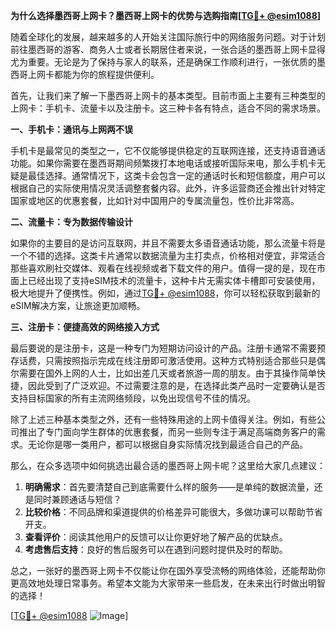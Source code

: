 **为什么选择墨西哥上网卡？墨西哥上网卡的优势与选购指南[[TG💪+ @esim1088](https://t.me/s/esim1088)]**

随着全球化的发展，越来越多的人开始关注国际旅行中的网络服务问题。对于计划前往墨西哥的游客、商务人士或者长期居住者来说，一张合适的墨西哥上网卡显得尤为重要。无论是为了保持与家人的联系，还是确保工作顺利进行，一张优质的墨西哥上网卡都能为你的旅程提供便利。

首先，让我们来了解一下墨西哥上网卡的基本类型。目前市面上主要有三种类型的上网卡：手机卡、流量卡以及注册卡。这三种卡各有特点，适合不同的需求场景。

**一、手机卡：通讯与上网两不误**

手机卡是最常见的类型之一，它不仅能够提供稳定的互联网连接，还支持语音通话功能。如果你需要在墨西哥期间频繁拨打本地电话或接听国际来电，那么手机卡无疑是最佳选择。通常情况下，这类卡会包含一定的通话时长和短信额度，用户可以根据自己的实际使用情况灵活调整套餐内容。此外，许多运营商还会推出针对特定国家或地区的优惠套餐，比如针对中国用户的专属流量包，性价比非常高。

**二、流量卡：专为数据传输设计**

如果你的主要目的是访问互联网，并且不需要太多语音通话功能，那么流量卡将是一个不错的选择。这类卡片通常以数据流量为主打卖点，价格相对便宜，非常适合那些喜欢刷社交媒体、观看在线视频或者下载文件的用户。值得一提的是，现在市面上已经出现了支持eSIM技术的流量卡，这种卡片无需实体卡槽即可安装使用，极大地提升了便携性。例如，通过[TG💪+ @esim1088](https://t.me/s/esim1088)，你可以轻松获取到最新的eSIM解决方案，让旅途更加顺畅。

**三、注册卡：便捷高效的网络接入方式**

最后要说的是注册卡，这是一种专门为短期访问设计的产品。注册卡通常不需要预存话费，只需按照指示完成在线注册即可激活使用。这种方式特别适合那些只是偶尔需要在国外上网的人士，比如出差几天或者旅游一周的朋友。由于其操作简单快捷，因此受到了广泛欢迎。不过需要注意的是，在选择此类产品时一定要确认是否支持目标国家的所有主流网络频段，以免出现信号不佳的情况。

除了上述三种基本类型之外，还有一些特殊用途的上网卡值得关注。例如，有些公司推出了专门面向学生群体的优惠套餐，而另一些则专注于满足高端商务客户的需求。无论你是哪一类用户，都可以根据自身实际情况找到最适合自己的产品。

那么，在众多选项中如何挑选出最合适的墨西哥上网卡呢？这里给大家几点建议：

1. **明确需求**：首先要清楚自己到底需要什么样的服务——是单纯的数据流量，还是同时兼顾通话与短信？
2. **比较价格**：不同品牌和渠道提供的价格差异可能很大，多做功课可以帮助节省开支。
3. **查看评价**：阅读其他用户的反馈可以让你更好地了解产品的优缺点。
4. **考虑售后支持**：良好的售后服务可以在遇到问题时提供及时的帮助。

总之，一张好的墨西哥上网卡不仅能让你在国外享受流畅的网络体验，还能帮助你更高效地处理日常事务。希望本文能为大家带来一些启发，在未来出行时做出明智的选择！

[[TG💪+ @esim1088](https://t.me/s/esim1088) ![Image](https://i.postimg.cc/4NQfJmqS/Snipaste-2025-05-13-00-14-12.png)]